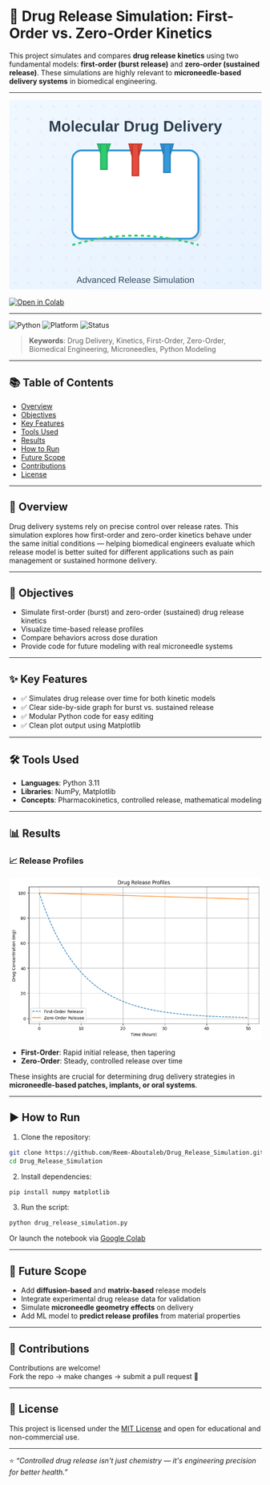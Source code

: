 # 💊 Drug Release Simulation: First-Order vs. Zero-Order Kinetics

This project simulates and compares **drug release kinetics** using two fundamental models: **first-order (burst release)** and **zero-order (sustained release)**. These simulations are highly relevant to **microneedle-based delivery systems** in biomedical engineering.

---

![Drug Release Profiles](images/thumbnail.png.svg)

[![Open in Colab](https://colab.research.google.com/assets/colab-badge.svg)](https://colab.research.google.com/github/Reem-Aboutaleb/Drug_Release_Simulation/blob/main/drug_release_simulation.ipynb)

---

![Python](https://img.shields.io/badge/Python-3.11-blue?logo=python)
![Platform](https://img.shields.io/badge/Platform-Jupyter%20%7C%20Colab-yellow)
![Status](https://img.shields.io/badge/Project%20Status-Complete-brightgreen)

> **Keywords**: Drug Delivery, Kinetics, First-Order, Zero-Order, Biomedical Engineering, Microneedles, Python Modeling

---

## 📚 Table of Contents

- [Overview](#overview)
- [Objectives](#objectives)
- [Key Features](#key-features)
- [Tools Used](#tools-used)
- [Results](#results)
- [How to Run](#how-to-run)
- [Future Scope](#future-scope)
- [Contributions](#contributions)
- [License](#license)

---

## 🧠 Overview

Drug delivery systems rely on precise control over release rates. This simulation explores how first-order and zero-order kinetics behave under the same initial conditions — helping biomedical engineers evaluate which release model is better suited for different applications such as pain management or sustained hormone delivery.

---

## 🎯 Objectives

- Simulate first-order (burst) and zero-order (sustained) drug release kinetics  
- Visualize time-based release profiles  
- Compare behaviors across dose duration  
- Provide code for future modeling with real microneedle systems

---

## ✨ Key Features

- ✅ Simulates drug release over time for both kinetic models  
- ✅ Clear side-by-side graph for burst vs. sustained release  
- ✅ Modular Python code for easy editing  
- ✅ Clean plot output using Matplotlib

---

## 🛠 Tools Used

- **Languages**: Python 3.11  
- **Libraries**: NumPy, Matplotlib  
- **Concepts**: Pharmacokinetics, controlled release, mathematical modeling

---

## 📊 Results

### 📈 Release Profiles

<img src="images/release_profiles.png" alt="Drug Release Plot" width="600"/>

- **First-Order**: Rapid initial release, then tapering  
- **Zero-Order**: Steady, controlled release over time  

These insights are crucial for determining drug delivery strategies in **microneedle-based patches, implants, or oral systems**.

---

## ▶️ How to Run

1. Clone the repository:
```bash
git clone https://github.com/Reem-Aboutaleb/Drug_Release_Simulation.git
cd Drug_Release_Simulation
```

2. Install dependencies:
```bash
pip install numpy matplotlib
```

3. Run the script:
```bash
python drug_release_simulation.py
```

Or launch the notebook via [Google Colab](https://colab.research.google.com/github/Reem-Aboutaleb/Drug_Release_Simulation/blob/main/drug_release_simulation.ipynb)

---

## 🔭 Future Scope

- Add **diffusion-based** and **matrix-based** release models  
- Integrate experimental drug release data for validation  
- Simulate **microneedle geometry effects** on delivery  
- Add ML model to **predict release profiles** from material properties

---

## 🤝 Contributions

Contributions are welcome!  
Fork the repo → make changes → submit a pull request 🙌

---

## 📄 License

This project is licensed under the [MIT License](LICENSE) and open for educational and non-commercial use.

---

⭐ *“Controlled drug release isn't just chemistry — it's engineering precision for better health.”*






